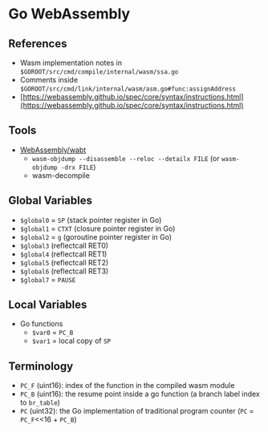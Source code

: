 # Go WebAssembly

## References

- Wasm implementation notes in `$GOROOT/src/cmd/compile/internal/wasm/ssa.go`
- Comments inside `$GOROOT/src/cmd/link/internal/wasm/asm.go#func:assignAddress`
- [https://webassembly.github.io/spec/core/syntax/instructions.html](https://webassembly.github.io/spec/core/syntax/instructions.html)

## Tools

- [WebAssembly/wabt](https://github.com/WebAssembly/wabt)
  - `wasm-objdump --disassemble --reloc --detailx FILE` (or `wasm-objdump -drx FILE`)
  - wasm-decompile

## Global Variables

- `$global0` = `SP` (stack pointer register in Go)
- `$global1` = `CTXT` (closure pointer register in Go)
- `$global2` = `g` (goroutine pointer register in Go)
- `$global3` (reflectcall RET0)
- `$global4` (reflectcall RET1)
- `$global5` (reflectcall RET2)
- `$global6` (reflectcall RET3)
- `$global7` = `PAUSE`

## Local Variables

- Go functions
  - `$var0` = `PC_B`
  - `$var1` = local copy of `SP`

## Terminology

- `PC_F` (uint16): index of the function in the compiled wasm module
- `PC_B` (uint16): the resume point inside a go function (a branch label index to `br_table`)
- `PC` (uint32): the Go implementation of traditional program counter (`PC` = `PC_F`<<16 + `PC_B`)
